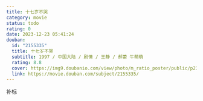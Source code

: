 ```yaml
---
title: 十七岁不哭
category: movie
status: todo
rating: 0
date: 2023-12-23 05:41:24
douban:
  id: "2155335"
  title: 十七岁不哭
  subtitle: 1997 / 中国大陆 / 剧情 / 王静 / 郝蕾 牛萌萌
  rating: 8.8
  cover: https://img9.doubanio.com/view/photo/m_ratio_poster/public/p2362337104.jpg
  link: https://movie.douban.com/subject/2155335/
---
```


补标